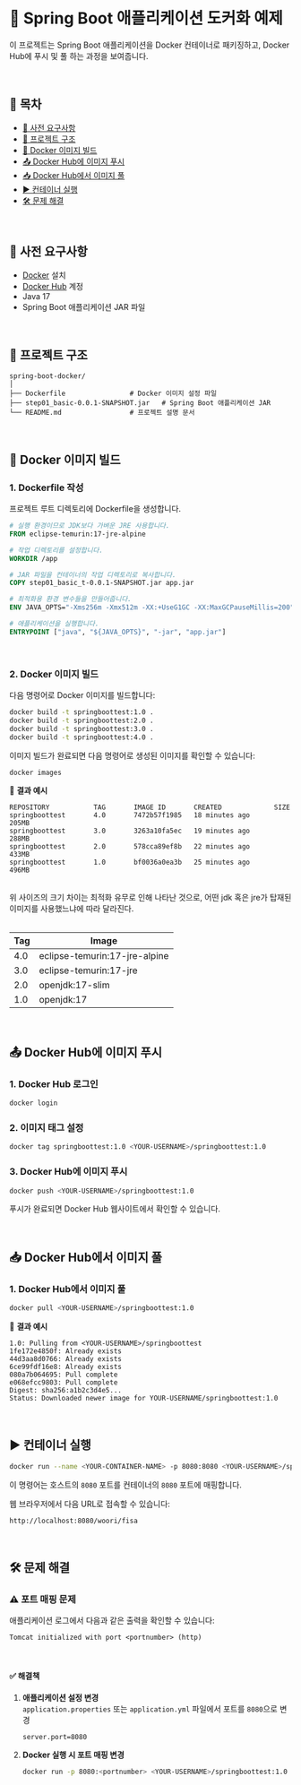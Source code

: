 # 🚀 Spring Boot 애플리케이션 도커화 예제  

이 프로젝트는 Spring Boot 애플리케이션을 Docker 컨테이너로 패키징하고, Docker Hub에 푸시 및 풀 하는 과정을 보여줍니다.  

<br>

## 📑 목차  

- [📌 사전 요구사항](#-사전-요구사항)  
- [📂 프로젝트 구조](#-프로젝트-구조)  
- [🐳 Docker 이미지 빌드](#-docker-이미지-빌드)  
- [📤 Docker Hub에 이미지 푸시](#-docker-hub에-이미지-푸시)  
- [📥 Docker Hub에서 이미지 풀](#-docker-hub에서-이미지-풀)  
- [▶️ 컨테이너 실행](#%EF%B8%8F-컨테이너-실행)  
- [🛠 문제 해결](#-문제-해결)  
<br>

## 📌 사전 요구사항  

- [Docker](https://www.docker.com/get-started) 설치  
- [Docker Hub](https://hub.docker.com/) 계정  
- Java 17  
- Spring Boot 애플리케이션 JAR 파일  
<br>

## 📂 프로젝트 구조  

```
spring-boot-docker/
│
├── Dockerfile                # Docker 이미지 설정 파일
├── step01_basic-0.0.1-SNAPSHOT.jar   # Spring Boot 애플리케이션 JAR
└── README.md                 # 프로젝트 설명 문서
```
<br>

## 🐳 Docker 이미지 빌드  

### 1. Dockerfile 작성  

프로젝트 루트 디렉토리에 Dockerfile을 생성합니다.  

```dockerfile
# 실행 환경이므로 JDK보다 가벼운 JRE 사용합니다.
FROM eclipse-temurin:17-jre-alpine

# 작업 디렉토리를 설정합니다.
WORKDIR /app

# JAR 파일을 컨테이너의 작업 디렉토리로 복사합니다.
COPY step01_basic_t-0.0.1-SNAPSHOT.jar app.jar

# 최적화용 환경 변수들을 만들어줍니다.
ENV JAVA_OPTS="-Xms256m -Xmx512m -XX:+UseG1GC -XX:MaxGCPauseMillis=200"

# 애플리케이션을 실행합니다.
ENTRYPOINT ["java", "${JAVA_OPTS}", "-jar", "app.jar"]
```
<br>

### 2. Docker 이미지 빌드  

다음 명령어로 Docker 이미지를 빌드합니다:  

```bash
docker build -t springboottest:1.0 .
docker build -t springboottest:2.0 .
docker build -t springboottest:3.0 .
docker build -t springboottest:4.0 .
```

이미지 빌드가 완료되면 다음 명령어로 생성된 이미지를 확인할 수 있습니다:  

```bash
docker images
```

📜 **결과 예시**  
```
REPOSITORY           TAG       IMAGE ID       CREATED             SIZE
springboottest       4.0       7472b57f1985   18 minutes ago      205MB
springboottest       3.0       3263a10fa5ec   19 minutes ago      288MB
springboottest       2.0       578cca89ef8b   22 minutes ago      433MB
springboottest       1.0       bf0036a0ea3b   25 minutes ago      496MB
```
<br>
위 사이즈의 크기 차이는 최적화 유무로 인해 나타난 것으로, 어떤 jdk 혹은 jre가 탑재된 이미지를 사용했느냐에 따라 달라진다.<br><br>

|Tag|Image|
|---|-----|
|4.0|eclipse-temurin:17-jre-alpine|
|3.0|eclipse-temurin:17-jre|
|2.0|openjdk:17-slim|
|1.0|openjdk:17|

<br>

## 📤 Docker Hub에 이미지 푸시  

### 1. Docker Hub 로그인  

```bash
docker login
```

### 2. 이미지 태그 설정  

```bash
docker tag springboottest:1.0 <YOUR-USERNAME>/springboottest:1.0
```

### 3. Docker Hub에 이미지 푸시  

```bash
docker push <YOUR-USERNAME>/springboottest:1.0
```

푸시가 완료되면 Docker Hub 웹사이트에서 확인할 수 있습니다.  

<br>

## 📥 Docker Hub에서 이미지 풀  

### 1. Docker Hub에서 이미지 풀  

```bash
docker pull <YOUR-USERNAME>/springboottest:1.0
```

📜 **결과 예시**  
```
1.0: Pulling from <YOUR-USERNAME>/springboottest
1fe172e4850f: Already exists
44d3aa8d0766: Already exists
6ce99fdf16e8: Already exists
080a7b064695: Pull complete
e068efcc9803: Pull complete
Digest: sha256:a1b2c3d4e5...
Status: Downloaded newer image for YOUR-USERNAME/springboottest:1.0
```
<br>

## ▶️ 컨테이너 실행  

```bash
docker run --name <YOUR-CONTAINER-NAME> -p 8080:8080 <YOUR-USERNAME>/springboottest:1.0
```

이 명령어는 호스트의 `8080` 포트를 컨테이너의 `8080` 포트에 매핑합니다.  

웹 브라우저에서 다음 URL로 접속할 수 있습니다:  
```
http://localhost:8080/woori/fisa
```
<br>

## 🛠 문제 해결  

### ⚠️ 포트 매핑 문제  

애플리케이션 로그에서 다음과 같은 출력을 확인할 수 있습니다:  
```
Tomcat initialized with port <portnumber> (http)
```
<br>

#### ✅ 해결책  

1. **애플리케이션 설정 변경**  
   `application.properties` 또는 `application.yml` 파일에서 포트를 `8080`으로 변경  
   ```
   server.port=8080
   ```

2. **Docker 실행 시 포트 매핑 변경**  
   ```bash
   docker run -p 8080:<portnumber> <YOUR-USERNAME>/springboottest:1.0
   ```
